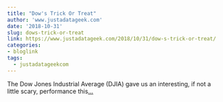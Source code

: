 ```yaml
---
title: "Dow's Trick Or Treat"
author: 'www.justadatageek.com'
date: '2018-10-31'
slug: dows-trick-or-treat
link: https://www.justadatageek.com/2018/10/31/dow-s-trick-or-treat/
categories:
- bloglink
tags:
  - justadatageekcom
---
```


The Dow Jones Industrial Average (DJIA) gave us an interesting, if not a little scary, performance this[... <i class="fas fa-external-link-alt"></i>](https://www.justadatageek.com/2018/10/31/dow-s-trick-or-treat/)

